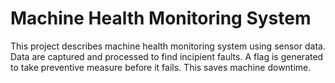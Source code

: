 # Machine Health Monitoring System

This project describes machine health monitoring system using sensor data. Data are captured and processed to find incipient faults. A flag is generated to take preventive measure before it fails. This saves machine downtime.
